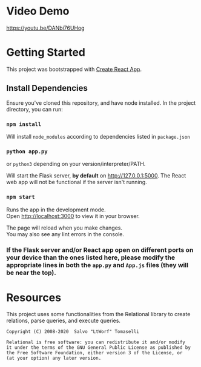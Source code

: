 # Video Demo
https://youtu.be/DANbi76UHog
# Getting Started
This project was bootstrapped with [Create React App](https://github.com/facebook/create-react-app).

## Install Dependencies
Ensure you've cloned this repository, and have node installed.
In the project directory, you can run:
### `npm install`

Will install `node_modules` according to dependencies listed in `package.json`

### `python app.py`
or `python3` depending on your version/interpreter/PATH.

Will start the Flask server, **by default** on http://127.0.0.1:5000. The React web app will not be functional if the server isn't running.
### `npm start`

Runs the app in the development mode.\
Open [http://localhost:3000](http://localhost:3000) to view it in your browser.

The page will reload when you make changes.\
You may also see any lint errors in the console.

### If the Flask server and/or React app open on different ports on your device than the ones listed here, please modify the appropriate lines in both the `app.py` and `App.js` files (they will be near the top).

# Resources
This project uses some functionalities from the Relational library to create relations, parse queries, and execute queries.

```
Copyright (C) 2008-2020  Salvo "LtWorf" Tomaselli

Relational is free software: you can redistribute it and/or modify
it under the terms of the GNU General Public License as published by
the Free Software Foundation, either version 3 of the License, or
(at your option) any later version.
```
